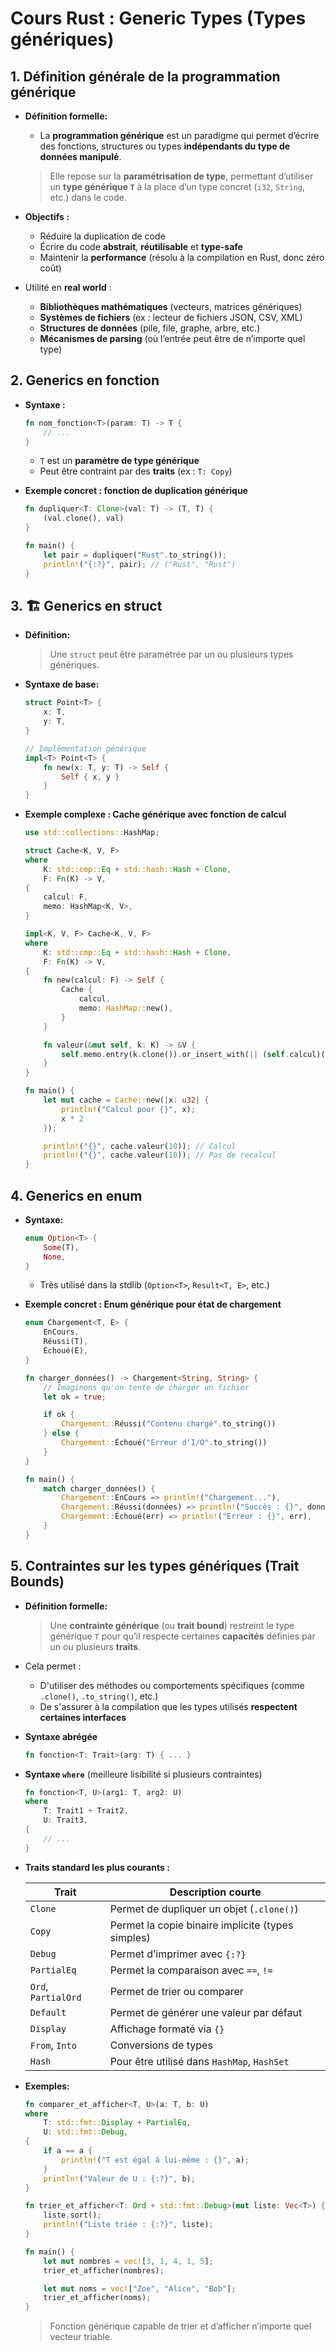 # **Cours Rust : Generic Types (Types génériques)**

## 1. Définition générale de la **programmation générique**

-   **Définition formelle:**

    -   La **programmation générique** est un paradigme qui permet d’écrire des fonctions, structures ou types **indépendants du type de données manipulé**.

    > Elle repose sur la **paramétrisation de type**, permettant d’utiliser un **type générique `T`** à la place d’un type concret (`i32`, `String`, etc.) dans le code.

-   **Objectifs :**

    -   Réduire la duplication de code
    -   Écrire du code **abstrait**, **réutilisable** et **type-safe**
    -   Maintenir la **performance** (résolu à la compilation en Rust, donc zéro coût)

-   Utilité en **real world** :

    -   **Bibliothèques mathématiques** (vecteurs, matrices génériques)
    -   **Systèmes de fichiers** (ex : lecteur de fichiers JSON, CSV, XML)
    -   **Structures de données** (pile, file, graphe, arbre, etc.)
    -   **Mécanismes de parsing** (où l’entrée peut être de n’importe quel type)

## 2. Generics en **fonction**

-   **Syntaxe :**

    ```rust
    fn nom_fonction<T>(param: T) -> T {
        // ...
    }
    ```

    -   `T` est un **paramètre de type générique**
    -   Peut être contraint par des **traits** (ex : `T: Copy`)

-   **Exemple concret : fonction de duplication générique**

    ```rust
    fn dupliquer<T: Clone>(val: T) -> (T, T) {
        (val.clone(), val)
    }

    fn main() {
        let pair = dupliquer("Rust".to_string());
        println!("{:?}", pair); // ("Rust", "Rust")
    }
    ```

## 3. 🏗️ Generics en **struct**

-   **Définition:**

    > Une `struct` peut être paramétrée par un ou plusieurs types génériques.

-   **Syntaxe de base:**

    ```rust
    struct Point<T> {
        x: T,
        y: T,
    }

    // Implémentation générique
    impl<T> Point<T> {
        fn new(x: T, y: T) -> Self {
            Self { x, y }
        }
    }
    ```

-   **Exemple complexe : Cache générique avec fonction de calcul**

    ```rust
    use std::collections::HashMap;

    struct Cache<K, V, F>
    where
        K: std::cmp::Eq + std::hash::Hash + Clone,
        F: Fn(K) -> V,
    {
        calcul: F,
        memo: HashMap<K, V>,
    }

    impl<K, V, F> Cache<K, V, F>
    where
        K: std::cmp::Eq + std::hash::Hash + Clone,
        F: Fn(K) -> V,
    {
        fn new(calcul: F) -> Self {
            Cache {
                calcul,
                memo: HashMap::new(),
            }
        }

        fn valeur(&mut self, k: K) -> &V {
            self.memo.entry(k.clone()).or_insert_with(|| (self.calcul)(k))
        }
    }

    fn main() {
        let mut cache = Cache::new(|x: u32| {
            println!("Calcul pour {}", x);
            x * 2
        });

        println!("{}", cache.valeur(10)); // Calcul
        println!("{}", cache.valeur(10)); // Pas de recalcul
    }
    ```

## 4. Generics en **enum**

-   **Syntaxe:**

    ```rust
    enum Option<T> {
        Some(T),
        None,
    }
    ```

    -   Très utilisé dans la stdlib (`Option<T>`, `Result<T, E>`, etc.)

-   **Exemple concret : Enum générique pour état de chargement**

    ```rust
    enum Chargement<T, E> {
        EnCours,
        Réussi(T),
        Échoué(E),
    }

    fn charger_données() -> Chargement<String, String> {
        // Imaginons qu'on tente de charger un fichier
        let ok = true;

        if ok {
            Chargement::Réussi("Contenu chargé".to_string())
        } else {
            Chargement::Échoué("Erreur d'I/O".to_string())
        }
    }

    fn main() {
        match charger_données() {
            Chargement::EnCours => println!("Chargement..."),
            Chargement::Réussi(données) => println!("Succès : {}", données),
            Chargement::Échoué(err) => println!("Erreur : {}", err),
        }
    }
    ```

## 5. **Contraintes sur les types génériques** (Trait Bounds)

-   **Définition formelle:**

    > Une **contrainte générique** (ou **trait bound**) restreint le type générique `T` pour qu’il respecte certaines **capacités** définies par un ou plusieurs **traits**.

-   Cela permet :

    -   D'utiliser des méthodes ou comportements spécifiques (comme `.clone()`, `.to_string()`, etc.)
    -   De s'assurer à la compilation que les types utilisés **respectent certaines interfaces**

-   **Syntaxe abrégée**

    ```rust
    fn fonction<T: Trait>(arg: T) { ... }
    ```

-   **Syntaxe `where`** (meilleure lisibilité si plusieurs contraintes)

    ```rust
    fn fonction<T, U>(arg1: T, arg2: U)
    where
        T: Trait1 + Trait2,
        U: Trait3,
    {
        // ...
    }
    ```

-   **Traits standard les plus courants :**

    | Trait               | Description courte                                |
    | ------------------- | ------------------------------------------------- |
    | `Clone`             | Permet de dupliquer un objet (`.clone()`)         |
    | `Copy`              | Permet la copie binaire implicite (types simples) |
    | `Debug`             | Permet d’imprimer avec `{:?}`                     |
    | `PartialEq`         | Permet la comparaison avec `==`, `!=`             |
    | `Ord`, `PartialOrd` | Permet de trier ou comparer                       |
    | `Default`           | Permet de générer une valeur par défaut           |
    | `Display`           | Affichage formaté via `{}`                        |
    | `From`, `Into`      | Conversions de types                              |
    | `Hash`              | Pour être utilisé dans `HashMap`, `HashSet`       |

-   **Exemples:**

    ```rust
    fn comparer_et_afficher<T, U>(a: T, b: U)
    where
        T: std::fmt::Display + PartialEq,
        U: std::fmt::Debug,
    {
        if a == a {
            println!("T est égal à lui-même : {}", a);
        }
        println!("Valeur de U : {:?}", b);
    }
    ```

    ```rust
    fn trier_et_afficher<T: Ord + std::fmt::Debug>(mut liste: Vec<T>) {
        liste.sort();
        println!("Liste triée : {:?}", liste);
    }

    fn main() {
        let mut nombres = vec![3, 1, 4, 1, 5];
        trier_et_afficher(nombres);

        let mut noms = vec!["Zoe", "Alice", "Bob"];
        trier_et_afficher(noms);
    }
    ```

    > Fonction générique capable de trier et d’afficher n’importe quel vecteur triable.

